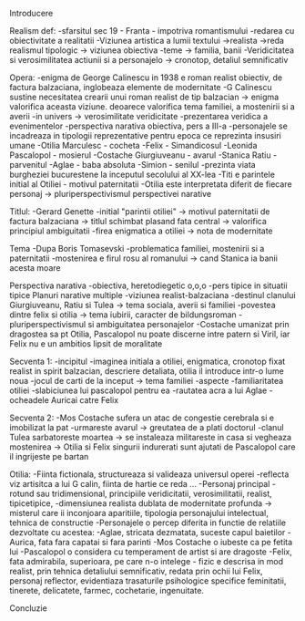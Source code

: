 Introducere

Realism def:
	-sfarsitul sec 19 - Franta - impotriva romantismului
	-redarea cu obiectivitate a realitatii
	-Viziunea artistica a lumii textului ->realista ->reda realismul tipologic -> viziunea obiectiva
	-teme -> familia, banii
	-Veridicitatea si verosimilitatea actiunii si a personajelo -> cronotop, detaliul semnificativ

Opera:
	-enigma de George Calinescu in 1938 e roman realist obiectiv, de factura balzaciana, inglobeaza elemente de modernitate
	-G Calinescu sustine necesitatea crearii unui roman realist de tip balzacian -> enigma valorifica aceasta viziune. deoarece valorifica tema familiei, a mostenirii si a averii 
	-in univers -> verosimilitate veridicitate
	-prezentarea veridica a evenimentelor 
	-perspectiva narativa obiectiva, pers a III-a
	-personajele se incadreaza in tipologii reprezentative pentru epoca ce reprezinta insusiri umane
		-Otilia Marculesc - cocheta
		-Felix - Simandicosul
		-Leonida Pascalopol - mosierul
		-Costache Giurgiuveanu - avarul
		-Stanica Ratiu - parvenitul
		-Aglae - baba absoluta
		-Simion - senilul
	-prezinta viata burgheziei bucurestene la inceputul secolului al XX-lea
	-Titi e parintele initial al Otiliei - motivul paternitatii
	-Otilia este interpretata diferit de fiecare personaj -> pluriperspectivismul perspectivei narative

Titlul:
	-Gerard Genette
	-initial "parintii otiliei" -> motivul paternitatii de factura balzaciana
	-> titlul schimbat plasand fata central -> valorifica principiul ambiguitatii
	-firea enigmatica a otiliei -> nota de modernitate

Tema
	-Dupa Boris Tomasevski
	-problematica familiei, mostenirii si a paternitatii 
	-mostenirea e firul rosu al romanului -> cand Stanica ia banii acesta moare

Perspectiva narativa
	-obiectiva, heretodiegetic o,o,o
	-pers tipice in situatii tipice
	Planuri narative multiple
		-viziunea realist-balzaciana
		-destinul clanului Giurgiuveanu, Ratiu si Tulea -> tema sociala, averii si familiei
		-povestea dintre felix si otilia -> tema iubirii, caracter de bildungsroman
	-pluriperspectivismul si ambiguitatea personajelor
	-Costache umanizat prin dragostea sa pt Otilia, Pascalopol nu poate discerne intre patern si Viril, iar Felix nu e un ambitios lipsit de moralitate

Secventa 1:
	-incipitul
	-imaginea initiala a otiliei, enigmatica, cronotop fixat realist in spirit balzacian, descriere detaliata, otilia il introduce intr-o lume noua
	-jocul de carti de la inceput -> tema familiei
	-aspecte 
		-familiaritatea otiliei
		-slabiciunea lui pascalopol pentru ea
		-rautatea acra a lui Aglae
		-ocheadele Auricai catre Felix
	
Secventa 2:
	-Mos Costache sufera un atac de congestie cerebrala si e imobilizat la pat
	-urmareste avarul -> greutatea de a plati doctorul
	-clanul Tulea sarbatoreste moartea -> se instaleaza militareste in casa si vegheaza mostenirea -> Otilia si Felix singurii indurerati sunt ajutati de Pascalopol care il ingrijeste pe bartan

Otilia:
	-Fiinta fictionala, structureaza si valideaza universul operei
	-reflecta viz artisitca a lui G calin, fiinta de hartie ce reda ...
	-Personaj principal
	-rotund sau tridimensional, principiile veridicitatii, verosimilitatii, realist, tipicetipice,
	-dimensiunea realista dublata de modernitate profunda -> misterul care ii inconjoara aparitiile, tipologia personajului intelectual, tehnica de constructie
	-Personajele o percep diferita in functie de relatiile dezvoltate cu acestea:
		-Aglae, stricata dezmatata, suceste capul baietilor
		-Aurica, fata fara capatai si fara parinti
		-Mos Costache o iubeste ca pe fetita lui
		-Pascalopol o considera cu temperament de artist si are dragoste
		-Felix, fata admirabila, superioara, pe care n-o intelege
	- fizic e descrisa in mod realist, prin tehnica detaliului semnificativ, redata prin ochii lui Felix, personaj reflector, evidentiaza trasaturile psihologice specifice feminitatii, tinerete, delicatete, farmec, cochetarie, ingenuitate.
	
	

Concluzie
